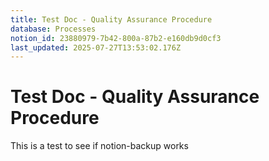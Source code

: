 ```yaml
---
title: Test Doc - Quality Assurance Procedure
database: Processes
notion_id: 23880979-7b42-800a-87b2-e160db9d0cf3
last_updated: 2025-07-27T13:53:02.176Z
---
```


# Test Doc - Quality Assurance Procedure


This is a test to see if notion-backup works

